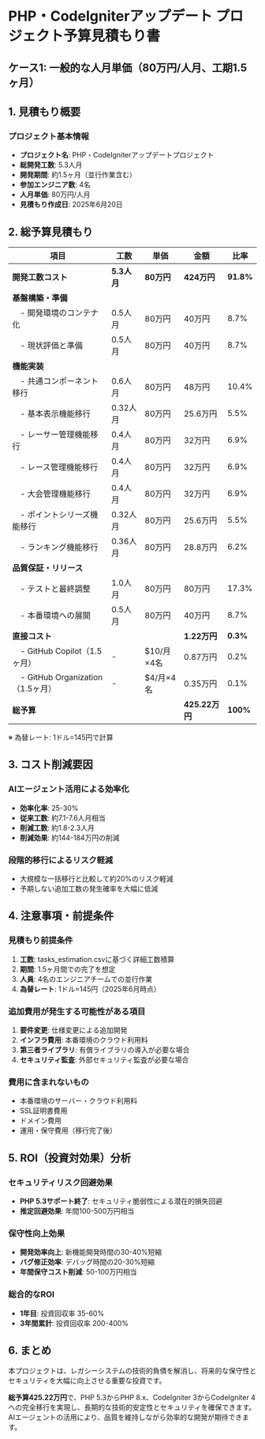 # PHP・CodeIgniterアップデート プロジェクト予算見積もり書
## ケース1: 一般的な人月単価（80万円/人月、工期1.5ヶ月）

## 1. 見積もり概要

### プロジェクト基本情報
- **プロジェクト名**: PHP・CodeIgniterアップデートプロジェクト
- **総開発工数**: 5.3人月
- **開発期間**: 約1.5ヶ月（並行作業含む）
- **参加エンジニア数**: 4名
- **人月単価**: 80万円/人月
- **見積もり作成日**: 2025年6月20日

## 2. 総予算見積もり

| 項目 | 工数 | 単価 | 金額 | 比率 |
|------|------|------|------|------|
| **開発工数コスト** | **5.3人月** | **80万円** | **424万円** | **91.8%** |
| **基盤構築・準備** | | | | |
| 　- 開発環境のコンテナ化 | 0.5人月 | 80万円 | 40万円 | 8.7% |
| 　- 現状評価と準備 | 0.5人月 | 80万円 | 40万円 | 8.7% |
| **機能実装** | | | | |
| 　- 共通コンポーネント移行 | 0.6人月 | 80万円 | 48万円 | 10.4% |
| 　- 基本表示機能移行 | 0.32人月 | 80万円 | 25.6万円 | 5.5% |
| 　- レーサー管理機能移行 | 0.4人月 | 80万円 | 32万円 | 6.9% |
| 　- レース管理機能移行 | 0.4人月 | 80万円 | 32万円 | 6.9% |
| 　- 大会管理機能移行 | 0.4人月 | 80万円 | 32万円 | 6.9% |
| 　- ポイントシリーズ機能移行 | 0.32人月 | 80万円 | 25.6万円 | 5.5% |
| 　- ランキング機能移行 | 0.36人月 | 80万円 | 28.8万円 | 6.2% |
| **品質保証・リリース** | | | | |
| 　- テストと最終調整 | 1.0人月 | 80万円 | 80万円 | 17.3% |
| 　- 本番環境への展開 | 0.5人月 | 80万円 | 40万円 | 8.7% |
| **直接コスト** | | | **1.22万円** | **0.3%** |
| 　- GitHub Copilot（1.5ヶ月） | - | $10/月×4名 | 0.87万円 | 0.2% |
| 　- GitHub Organization（1.5ヶ月） | - | $4/月×4名 | 0.35万円 | 0.1% |
| **総予算** | | | **425.22万円** | **100%** |

※ 為替レート: 1ドル=145円で計算

## 3. コスト削減要因

### AIエージェント活用による効率化
- **効率化率**: 25-30%
- **従来工数**: 約7.1-7.6人月相当
- **削減工数**: 約1.8-2.3人月
- **削減効果**: 約144-184万円の削減

### 段階的移行によるリスク軽減
- 大規模な一括移行と比較して約20%のリスク軽減
- 予期しない追加工数の発生確率を大幅に低減

## 4. 注意事項・前提条件

### 見積もり前提条件
1. **工数**: tasks_estimation.csvに基づく詳細工数積算
2. **期間**: 1.5ヶ月間での完了を想定
3. **人員**: 4名のエンジニアチームでの並行作業
4. **為替レート**: 1ドル=145円（2025年6月時点）

### 追加費用が発生する可能性がある項目
1. **要件変更**: 仕様変更による追加開発
2. **インフラ費用**: 本番環境のクラウド利用料
3. **第三者ライブラリ**: 有償ライブラリの導入が必要な場合
4. **セキュリティ監査**: 外部セキュリティ監査が必要な場合

### 費用に含まれないもの
- 本番環境のサーバー・クラウド利用料
- SSL証明書費用
- ドメイン費用
- 運用・保守費用（移行完了後）

## 5. ROI（投資対効果）分析

### セキュリティリスク回避効果
- **PHP 5.3サポート終了**: セキュリティ脆弱性による潜在的損失回避
- **推定回避効果**: 年間100-500万円相当

### 保守性向上効果
- **開発効率向上**: 新機能開発時間の30-40%短縮
- **バグ修正効率**: デバッグ時間の20-30%短縮
- **年間保守コスト削減**: 50-100万円相当

### 総合的なROI
- **1年目**: 投資回収率 35-60%
- **3年間累計**: 投資回収率 200-400%

## 6. まとめ

本プロジェクトは、レガシーシステムの技術的負債を解消し、将来的な保守性とセキュリティを大幅に向上させる重要な投資です。

**総予算425.22万円**で、PHP 5.3からPHP 8.x、CodeIgniter 3からCodeIgniter 4への完全移行を実現し、長期的な技術的安定性とセキュリティを確保できます。AIエージェントの活用により、品質を維持しながら効率的な開発が期待できます。
